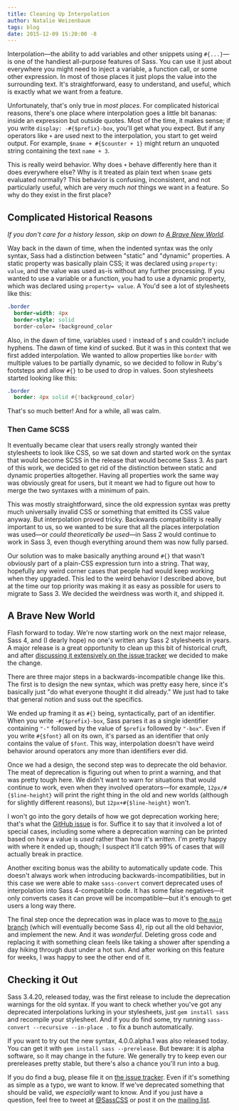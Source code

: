 ```yaml
---
title: Cleaning Up Interpolation
author: Natalie Weizenbaum
tags: blog
date: 2015-12-09 15:20:00 -8
---
```


Interpolation—the ability to add variables and other snippets using `#{...}`—is
one of the handiest all-purpose features of Sass. You can use it just about
everywhere you might need to inject a variable, a function call, or some other
expression. In most of those places it just plops the value into the surrounding
text. It's straightforward, easy to understand, and useful, which is exactly
what we want from a feature.

Unfortunately, that's only true in _most places_. For complicated historical
reasons, there's one place where interpolation goes a little bit bananas: inside
an expression but outside quotes. Most of the time, it makes sense; if you write
`display: -#{$prefix}-box`, you'll get what you expect. But if any operators
like `+` are used next to the interpolation, you start to get weird output. For
example, `$name + #{$counter + 1}` might return an unquoted string containing
the text `name + 3`.

This is really weird behavior. Why does `+` behave differently here than it does
everywhere else? Why is it treated as plain text when `$name` gets evaluated
normally? This behavior is confusing, inconsistent, and not particularly useful,
which are very much _not_ things we want in a feature. So why do they exist in
the first place?

## Complicated Historical Reasons

_If you don't care for a history lesson, skip on down to [A Brave New
World](#a-brave-new-world)._

Way back in the dawn of time, when the indented syntax was the only syntax, Sass
had a distinction between "static" and "dynamic" properties. A static property
was basically plain CSS; it was declared using `property: value`, and the value
was used as-is without any further processing. If you wanted to use a variable
or a function, you had to use a dynamic property, which was declared using
`property= value`. A You'd see a lot of stylesheets like this:

```sass
.border
  border-width: 4px
  border-style: solid
  border-color= !background_color
```

Also, in the dawn of time, variables used `!` instead of `$` and couldn't
include hyphens. The dawn of time kind of sucked. But it was in this context
that we first added interpolation. We wanted to allow properties like `border`
with multiple values to be partially dynamic, so we decided to follow in Ruby's
footsteps and allow `#{}` to be used to drop in values. Soon stylesheets started
looking like this:

```sass
.border
  border: 4px solid #{!background_color}
```

That's so much better! And for a while, all was calm.

### Then Came SCSS

It eventually became clear that users really strongly wanted their stylesheets
to look like CSS, so we sat down and started work on the syntax that would
become SCSS in the release that would become Sass 3. As part of this work, we
decided to get rid of the distinction between static and dynamic properties
altogether. Having all properties work the same way was obviously great for
users, but it meant we had to figure out how to merge the two syntaxes with a
minimum of pain.

This was mostly straightforward, since the old expression syntax was pretty much
universally invalid CSS or something that emitted its CSS value anyway. But
interpolation proved tricky. Backwards compatibility is really important to us,
so we wanted to be sure that all the places interpolation was used—or _could
theoretically be used_—in Sass 2 would continue to work in Sass 3, even though
everything around them was now fully parsed.

Our solution was to make basically anything around `#{}` that wasn't obviously
part of a plain-CSS expression turn into a string. That way, hopefully any weird
corner cases that people had would keep working when they upgraded. This led to
the weird behavior I described above, but at the time our top priority was
making it as easy as possible for users to migrate to Sass 3. We decided the
weirdness was worth it, and shipped it.

## A Brave New World

Flash forward to today. We're now starting work on the next major release, Sass
4, and (I dearly hope) no one's written any Sass 2 stylesheets in years. A major
release is a great opportunity to clean up this bit of historical cruft, and
after [discussing it extensively on the issue
tracker](https://github.com/sass/sass/issues/1778) we decided to make the
change.

There are three major steps in a backwards-incompatible change like this. The
first is to design the new syntax, which was pretty easy here, since it's
basically just "do what everyone thought it did already." We just had to take
that general notion and suss out the specifics.

We ended up framing it as `#{}` being, syntactically, part of an identifier.
When you write `-#{$prefix}-box`, Sass parses it as a single identifier
containing `"-"` followed by the value of `$prefix` followed by `"-box"`. Even
if you write `#{$font}` all on its own, it's parsed as an identifier that only
contains the value of `$font`. This way, interpolation doesn't have weird
behavior around operators any more than identifiers ever did.

Once we had a design, the second step was to deprecate the old behavior. The
meat of deprecation is figuring out when to print a warning, and that was pretty
tough here. We didn't want to warn for situations that would continue to work,
even when they involved operators—for example, `12px/#{$line-height}` will print
the right thing in the old and new worlds (although for slightly different
reasons), but `12px+#{$line-height}` won't.

I won't go into the gory details of how we got deprecation working here; that's
what the [GitHub issue](https://github.com/sass/sass/issues/1778) is for.
Suffice it to say that it involved a lot of special cases, including some where
a deprecation warning can be printed based on how a value is _used_ rather than
how it's _written_. I'm pretty happy with where it ended up, though; I suspect
it'll catch 99% of cases that will actually break in practice.

Another exciting bonus was the ability to automatically update code. This
doesn't always work when introducing backwards-incompatibilities, but in this
case we were able to make `sass-convert` convert deprecated uses of
interpolation into Sass 4-compatible code. It has some false negatives—it only
converts cases it can prove will be incompatible—but it's enough to get users a
long way there.

The final step once the deprecation was in place was to move to [the `main`
branch](https://github.com/sass/sass/commits/main) (which will eventually
become Sass 4), rip out all the old behavior, and implement the new. And it was
_wonderful_. Deleting gross code and replacing it with something clean feels
like taking a shower after spending a day hiking through dust under a hot sun.
And after working on this feature for weeks, I was happy to see the other end of
it.

## Checking it Out

Sass 3.4.20, released today, was the first release to include the deprecation
warnings for the old syntax. If you want to check whether you've got any
deprecated interpolations lurking in your stylesheets, just `gem install sass`
and recompile your stylesheet. And if you do find some, try running
`sass-convert --recursive --in-place .` to fix a bunch automatically.

If you want to try out the new syntax, 4.0.0.alpha.1 was also released today.
You can get it with `gem install sass --prerelease`. But beware: it is alpha
software, so it may change in the future. We generally try to keep even our
prereleases pretty stable, but there's also a chance you'll run into a bug.

If you do find a bug, please file it on [the issue
tracker](https://github.com/sass/sass/issues). Even if it's something as simple
as a typo, we want to know. If we've deprecated something that should be valid,
we _especially_ want to know. And if you just have a question, feel free to
tweet at [@SassCSS](https://twitter.com/SassCSS) or post it on the [mailing
list](https://groups.google.com/forum/#!forum/sass-lang).
